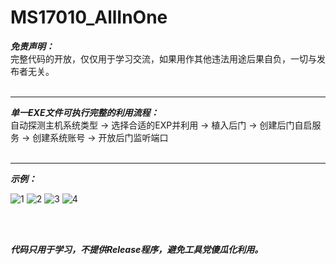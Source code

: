 # MS17010_AllInOne

***免责声明：***
<br>
完整代码的开放，仅仅用于学习交流，如果用作其他违法用途后果自负，一切与发布者无关。
<br>
<br>
***
***单一EXE文件可执行完整的利用流程：***
<br>
自动探测主机系统类型 -> 选择合适的EXP并利用 -> 植入后门 -> 创建后门自启服务 -> 创建系统账号 -> 开放后门监听端口
<br>
<br>
***
***示例：***

![1](https://github.com/weizn11/MS17010_AllInOne/blob/master/Usage/1.jpg)
![2](https://github.com/weizn11/MS17010_AllInOne/blob/master/Usage/2.jpg)
![3](https://github.com/weizn11/MS17010_AllInOne/blob/master/Usage/3.jpg)
![4](https://github.com/weizn11/MS17010_AllInOne/blob/master/Usage/4.jpg)

<br>
<br>

***代码只用于学习，不提供Release程序，避免工具党傻瓜化利用。***

